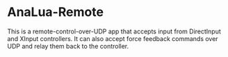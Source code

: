 # AnaLua-Remote
This is a remote-control-over-UDP app that accepts input from DirectInput and XInput controllers.
It can also accept force feedback commands over UDP and relay them back to the controller.
